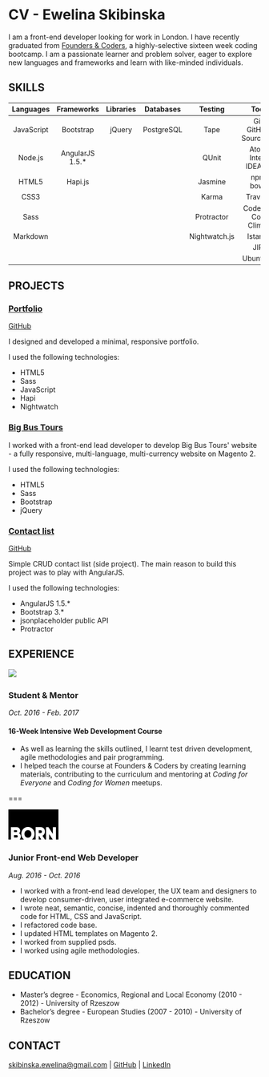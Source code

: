 # CV - Ewelina Skibinska

I am a front-end developer looking for work in London. I have recently graduated from [Founders & Coders](http://www.foundersandcoders.com/), a highly-selective sixteen week coding bootcamp. I am a passionate learner and problem solver, eager to explore new languages and frameworks and learn with like-minded individuals.

## SKILLS

| Languages              | Frameworks        | Libraries        | Databases     | Testing       | Tools                     |
|:----------------------:|:-----------------:|:----------------:|:-------------:|:-------------:|:-------------------------:|
| JavaScript             | Bootstrap         |  jQuery          | PostgreSQL    | Tape          | Git / GitHub / SourceTree |
| Node.js                | AngularJS 1.5.*   |                  |               | QUnit         | Atom / IntelliJ IDEA IDE  |
| HTML5                  | Hapi.js           |                  |               | Jasmine       | npm / bower               |
| CSS3                   |                   |                  |               | Karma         | Travis CI                 |
| Sass                   |                   |                  |               | Protractor    | Codecov / Code Climate    |
| Markdown               |                   |                  |               | Nightwatch.js | Istanbul                  |
|                        |                   |                  |               |               | JIRA                      |
|                        |                   |                  |               |               | Ubuntu OS                 |

## PROJECTS

### [Portfolio](http://ewelina.skibinska.co.uk/)

[GitHub](https://github.com/skibinska/personal-website)

I designed and developed a minimal, responsive portfolio.    

I used the following technologies:
  * HTML5
  * Sass
  * JavaScript
  * Hapi
  * Nightwatch

### [Big Bus Tours](https://www.bigbustours.com/)

I worked with a front-end lead developer to develop Big Bus Tours' website - a fully responsive, multi-language, multi-currency website on Magento 2.    

I used the following technologies:
  * HTML5
  * Sass
  * Bootstrap
  * jQuery

### [Contact list](http://contacts.skibinska.co.uk/contacts)

[GitHub](https://github.com/skibinska/contacts)

Simple CRUD contact list (side project). The main reason to build this project was to play with AngularJS.

I used the following technologies:
  * AngularJS 1.5.*
  * Bootstrap 3.*
  * jsonplaceholder public API
  * Protractor

## EXPERIENCE

 <img src="https://github.com/skibinska/CV-Ewelina-Skibinska/blob/master/experience/fac.png" width="240">


### Student & Mentor
*Oct. 2016 - Feb. 2017*

#### 16-Week Intensive Web Development Course

* As well as learning the skills outlined, I learnt test driven development, agile methodologies and pair programming.
* I helped teach the course at Founders & Coders by creating learning materials, contributing to the curriculum and mentoring at _Coding for Everyone_ and _Coding for Women_ meetups. 

===

 ![Born Group Logo](experience/born-group-logo.png)

### Junior Front-end Web Developer
*Aug. 2016 - Oct. 2016*

* I worked with a front-end lead developer, the UX team and designers to develop consumer-driven, user integrated e-commerce website.
* I wrote neat, semantic, concise, indented and thoroughly commented code for HTML, CSS and JavaScript.
* I refactored code base.
* I updated HTML templates on Magento 2.
* I worked from supplied psds.
* I worked using agile methodologies.

## EDUCATION  
 * Master’s degree - Economics, Regional and Local Economy (2010 - 2012) - University of Rzeszow
 * Bachelor’s degree - European Studies (2007 - 2010) - University of Rzeszow

## CONTACT  
skibinska.ewelina@gmail.com | [GitHub](https://github.com/skibinska) | [LinkedIn](https://www.linkedin.com/in/ewelina-skibinska-02717570)
